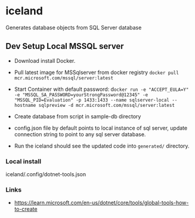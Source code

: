 # iceland

Generates database objects from SQL Server database

## Dev Setup Local MSSQL server

- Download install Docker.
- Pull latest image for MSSqlserver from docker registry `docker pull mcr.microsoft.com/mssql/server:latest`

- Start Container with default password: d`ocker run -e "ACCEPT_EULA=Y" -e "MSSQL_SA_PASSWORD=yourStrongPassword@12345" -e "MSSQL_PID=Evaluation" -p 1433:1433 --name sqlserver-local --hostname sqlpreview -d mcr.microsoft.com/mssql/server:latest`
- Create database from script in sample-db directory
- config.json file by default points to local instance of sql server, update connection string to point to any sql server database.
- Run the iceland should see the updated code into `generated/` directory.

### Local install

iceland/.config/dotnet-tools.json

### Links

- https://learn.microsoft.com/en-us/dotnet/core/tools/global-tools-how-to-create
